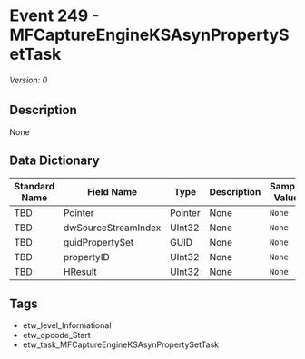 # Event 249 - MFCaptureEngineKSAsynPropertySetTask
###### Version: 0

## Description
None

## Data Dictionary
|Standard Name|Field Name|Type|Description|Sample Value|
|---|---|---|---|---|
|TBD|Pointer|Pointer|None|`None`|
|TBD|dwSourceStreamIndex|UInt32|None|`None`|
|TBD|guidPropertySet|GUID|None|`None`|
|TBD|propertyID|UInt32|None|`None`|
|TBD|HResult|UInt32|None|`None`|

## Tags
* etw_level_Informational
* etw_opcode_Start
* etw_task_MFCaptureEngineKSAsynPropertySetTask